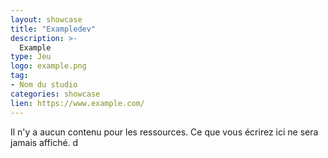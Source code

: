```yaml
---
layout: showcase
title: "Exampledev"
description: >-
  Example
type: Jeu
logo: example.png
tag:
- Nom du studio
categories: showcase
lien: https://www.example.com/
---
```


Il n'y a aucun contenu pour les ressources.
Ce que vous écrirez ici ne sera jamais affiché.
d